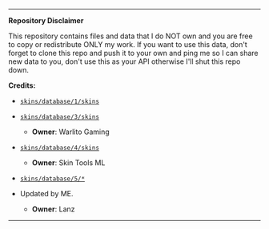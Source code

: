 
---

**Repository Disclaimer**

This repository contains files and data that I do NOT own and you are free to copy or redistribute ONLY my work.
If you want to use this data, don't forget to clone this repo and push it to your own and ping me so I can share new data to you, don't use this as your API otherwise I'll shut this repo down.

**Credits:**

- [`skins/database/1/skins`](skins/database/1/skins)
- [`skins/database/3/skins`](skins/database/3/skins)
  - **Owner**: Warlito Gaming

- [`skins/database/4/skins`](skins/database/4/skins)
  - **Owner**: Skin Tools ML
 
- [`skins/database/5/*`](skins/database/5/)
- Updated by ME.
  - **Owner**: Lanz

---

